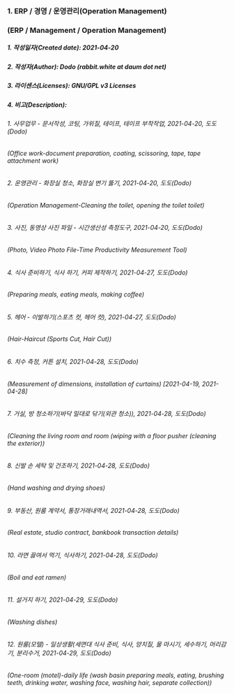 ### 1. ERP / 경영 / 운영관리(Operation Management)
### (ERP / Management / Operation Management)

##### 1. 작성일자(Created date): 2021-04-20
##### 2. 작성자(Author): Dodo (rabbit.white at daum dot net)
##### 3. 라이센스(Licenses): GNU/GPL v3 Licenses
##### 4. 비고(Description):
###### 1. 사무업무 - 문서작성, 코팅, 가위질, 테이프, 테이프 부착작업, 2021-04-20, 도도(Dodo)
###### (Office work-document preparation, coating, scissoring, tape, tape attachment work)
###### 2. 운영관리 - 화장실 청소, 화장실 변기 뚫기, 2021-04-20, 도도(Dodo)
###### (Operation Management-Cleaning the toilet, opening the toilet toilet)
###### 3. 사진, 동영상 사진 파일 - 시간생산성 측정도구, 2021-04-20, 도도(Dodo)
###### (Photo, Video Photo File-Time Productivity Measurement Tool)
###### 4. 식사 준비하기, 식사 하기, 커피 제작하기, 2021-04-27, 도도(Dodo)
###### (Preparing meals, eating meals, making coffee)
###### 5. 헤어 - 이발하기(스포츠 컷, 헤어 컷), 2021-04-27, 도도(Dodo)
###### (Hair-Haircut (Sports Cut, Hair Cut))
###### 6. 치수 측정, 커튼 설치, 2021-04-28, 도도(Dodo)
###### (Measurement of dimensions, installation of curtains) [2021-04-19, 2021-04-28]
###### 7. 거실, 방 청소하기(바닥 밀대로 닦기(외관 청소)), 2021-04-28, 도도(Dodo)
###### (Cleaning the living room and room (wiping with a floor pusher (cleaning the exterior))
###### 8. 신발 손 세탁 및 건조하기, 2021-04-28, 도도(Dodo)
###### (Hand washing and drying shoes)
###### 9. 부동산, 원룸 계약서, 통장거래내역서, 2021-04-28, 도도(Dodo)
###### (Real estate, studio contract, bankbook transaction details)
###### 10. 라면 끓여서 먹기, 식사하기, 2021-04-28, 도도(Dodo)
###### (Boil and eat ramen)
###### 11. 설거지 하기, 2021-04-29, 도도(Dodo)
###### (Washing dishes)
###### 12. 원룸(모텔) - 일상생활(세면대 식사 준비, 식사, 양치질, 물 마시기, 세수하기, 머리감기, 분리수거, 2021-04-29, 도도(Dodo)
###### (One-room (motel)-daily life (wash basin preparing meals, eating, brushing teeth, drinking water, washing face, washing hair, separate collection))
